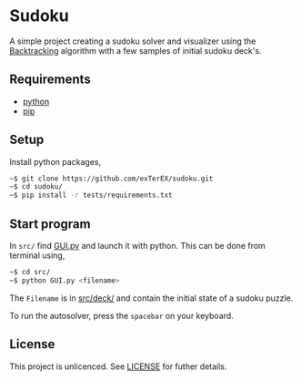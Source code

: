 # Sudoku

A simple project creating a sudoku solver and visualizer using the [Backtracking](https://en.wikipedia.org/wiki/Backtracking) algorithm with a few samples of initial sudoku deck's.

## Requirements

- [python](https://www.python.org/)
- [pip](https://pip.pypa.io/en/stable/)

## Setup

Install python packages,

```sh
~$ git clone https://github.com/exTerEX/sudoku.git
~$ cd sudoku/
~$ pip install -r tests/requirements.txt
```

## Start program

In `src/` find [GUI.py](src/GUI.py) and launch it with python. This can be done from terminal using,

```sh
~$ cd src/
~$ python GUI.py <filename>
```

The `Filename` is in [src/deck/](src/deck/) and contain the initial state of a sudoku puzzle.

To run the autosolver, press the `spacebar` on your keyboard.

## License

This project is unlicenced. See [LICENSE](LICENSE) for futher details.
